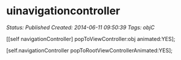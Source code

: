 # uinavigationcontroller

_Status: Published_
_Created: 2014-06-11 09:50:39_
_Tags: objC_


[[self navigationController] popToViewController:obj animated:YES];

[self.navigationController popToRootViewControllerAnimated:YES];